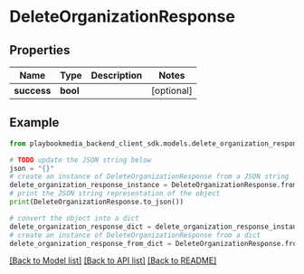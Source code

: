# DeleteOrganizationResponse


## Properties

Name | Type | Description | Notes
------------ | ------------- | ------------- | -------------
**success** | **bool** |  | [optional] 

## Example

```python
from playbookmedia_backend_client_sdk.models.delete_organization_response import DeleteOrganizationResponse

# TODO update the JSON string below
json = "{}"
# create an instance of DeleteOrganizationResponse from a JSON string
delete_organization_response_instance = DeleteOrganizationResponse.from_json(json)
# print the JSON string representation of the object
print(DeleteOrganizationResponse.to_json())

# convert the object into a dict
delete_organization_response_dict = delete_organization_response_instance.to_dict()
# create an instance of DeleteOrganizationResponse from a dict
delete_organization_response_from_dict = DeleteOrganizationResponse.from_dict(delete_organization_response_dict)
```
[[Back to Model list]](../README.md#documentation-for-models) [[Back to API list]](../README.md#documentation-for-api-endpoints) [[Back to README]](../README.md)


